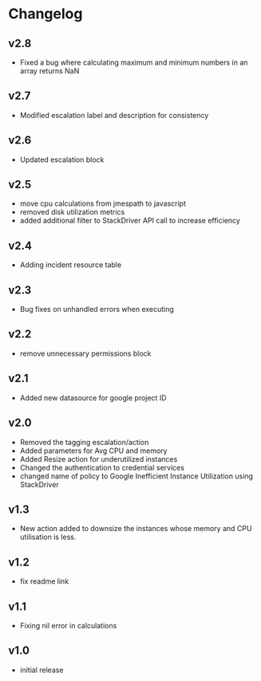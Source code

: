 # Changelog

## v2.8

- Fixed a bug where calculating maximum and minimum numbers in an array returns NaN

## v2.7

- Modified escalation label and description for consistency

## v2.6

- Updated escalation block

## v2.5

- move cpu calculations from jmespath to javascript
- removed disk utilization metrics
- added additional filter to StackDriver API call to increase efficiency

## v2.4

- Adding incident resource table

## v2.3

- Bug fixes on unhandled errors when executing

## v2.2

- remove unnecessary permissions block

## v2.1

- Added new datasource for google project ID

## v2.0

- Removed the tagging escalation/action
- Added parameters for Avg CPU and memory
- Added Resize action for underutilized instances
- Changed the authentication to credential services
- changed name of policy to Google Inefficient Instance Utilization using StackDriver

## v1.3

- New action added to downsize the instances whose memory and CPU utilisation is less.

## v1.2

- fix readme link

## v1.1

- Fixing nil error in calculations

## v1.0

- initial release
